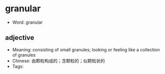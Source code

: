 # granular

- Word: granular

## adjective

- Meaning: consisting of small granules; looking or feeling like a collection of granules
- Chinese: 由颗粒构成的；含颗粒的；似颗粒状的
- Tags: 

